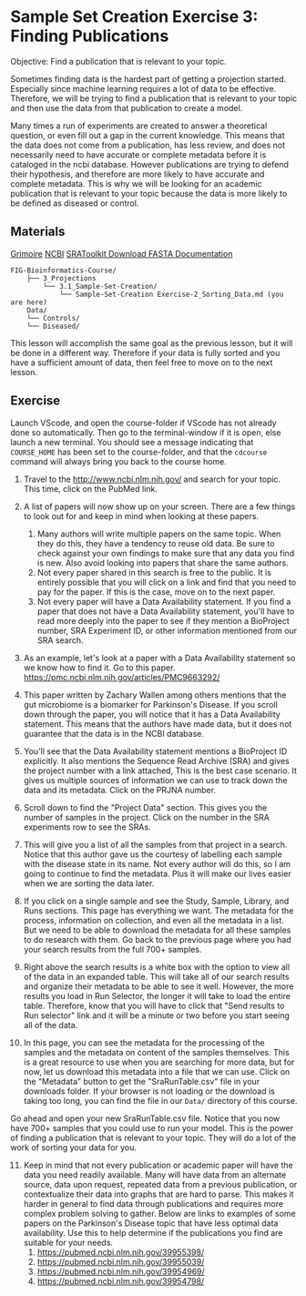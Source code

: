 # Sample Set Creation Exercise 3: Finding Publications

Objective: Find a publication that is relevant to your topic.

Sometimes finding data is the hardest part of getting a projection started. Especially since machine learning requires a lot of data to be effective. Therefore, we will be trying to find a publication that is relevant to your topic and then use the data from that publication to create a model.  

Many times a run of experiments are created to answer a theoretical question, or even fill out a gap in the current knowledge. This means that the data does not come from a publication, has less review, and does not necessarily need to have accurate or complete metadata before it is cataloged in the ncbi database. However publications are trying to defend their hypothesis, and therefore are more likely to have accurate and complete metadata. This is why we will be looking for an academic publication that is relevant to your topic because the data is more likely to be defined as diseased or control.

## Materials
[Grimoire](https://chat.openai.com/g/g-n7Rs0IK86-grimoire)
[NCBI](https://www.ncbi.nlm.nih.gov/)
[SRAToolkit Download FASTA Documentation](https://www.ncbi.nlm.nih.gov/books/NBK242621/)

```
FIG-Bioinformatics-Course/
    ├── 3_Projections
        └── 3.1_Sample-Set-Creation/
            └── Sample-Set-Creation Exercise-2_Sorting_Data.md (you are here)
    Data/
    └── Controls/
    └── Diseased/
```

This lesson will accomplish the same goal as the previous lesson, but it will be done in a different way. Therefore if your data is fully sorted and you have a sufficient amount of data, then feel free to move on to the next lesson.


## Exercise

Launch VScode, and open the course-folder
if VScode has not already done so automatically.
Then go to the terminal-window if it is open,
else launch a new terminal.
You should see a message indicating that `COURSE_HOME`
has been set to the course-folder, and that the
`cdcourse` command will always bring you back
to the course home.

1. Travel to the http://www.ncbi.nlm.nih.gov/ and search for your topic. This time, click on the PubMed link.

2. A list of papers will now show up on your screen. There are a few things to look out for and keep in mind when looking at these papers. 
    1. Many authors will write multiple papers on the same topic. When they do this, they have a tendency to reuse old data. Be sure to check against your own findings to make sure that any data you find is new. Also avoid looking into papers that share the same authors. 
    2. Not every paper shared in this search is free to the public. It is entirely possible that you will click on a link and find that you need to pay for the paper. If this is the case, move on to the next paper. 
    3. Not every paper will have a Data Availability statement. If you find a paper that does not have a Data Availability statement, you'll have to read more deeply into the paper to see if they mention a BioProject number, SRA Experiment ID, or other information mentioned from our SRA search.

3. As an example, let's look at a paper with a Data Availability statement so we know how to find it. Go to this paper. https://pmc.ncbi.nlm.nih.gov/articles/PMC9663292/

4. This paper written by Zachary Wallen among others mentions that the gut microbiome is a biomarker for Parkinson's Disease. If you scroll down through the paper, you will notice that it has a Data Availability statement. This means that the authors have made data, but it does not guarantee that the data is in the NCBI database. 

5. You'll see that the Data Availability statement mentions a BioProject ID explicitly. It also mentions the Sequence Read Archive (SRA) and gives the project number with a link attached, This is the best case scenario. It gives us multiple sources of information we can use to track down the data and its metadata. Click on the PRJNA number.

6. Scroll down to find the "Project Data" section. This gives you the number of samples in the project. Click on the number in the SRA experiments row to see the SRAs. 

7. This will give you a list of all the samples from that project in a search. Notice that this author gave us the courtesy of labelling each sample with the disease state in its name. Not every author will do this, so I am going to continue to find the metadata. Plus it will make our lives easier when we are sorting the data later. 

8. If you click on a single sample and see the Study, Sample, Library, and Runs sections. This page has everything we want. The metadata for the process, information on collection, and even all the metadata in a list. But we need to be able to download the metadata for all these samples to do research with them. Go back to the previous page where you had your search results from the full 700+ samples. 

9. Right above the search results is a white box with the option to view all of the data in an expanded table. This will take all of our search results and organize their metadata to be able to see it well. However, the more results you load in Run Selector, the longer it will take to load the entire table. Therefore, know that you will have to click that "Send results to Run selector" link and it will be a minute or two before you start seeing all of the data.

10. In this page, you can see the metadata for the processing of the samples and the metadata on content of the samples themselves. This is a great resource to use when you are searching for more data, but for now, let us download this metadata into a file that we can use. Click on the "Metadata" button to get the "SraRunTable.csv" file in your downloads folder. If your browser is not loading or the download is taking too long, you can find the file in our `Data/` directory of this course.

 Go ahead and open your new SraRunTable.csv file. Notice that you now have 700+ samples that you could use to run your model. This is the power of finding a publication that is relevant to your topic. They will do a lot of the work of sorting your data for you. 

11. Keep in mind that not every publication or academic paper will have the data you need readily available. Many will have data from an alternate source, data upon request, repeated data from a previous publication, or contextualize their data into graphs that are hard to parse. This makes it harder in general to find data through publications and requires more complex problem solving to gather. Below are links to examples of some papers on the Parkinson's Disease topic that have less optimal data availability. Use this to help determine if the publications you find are suitable for your needs.
    1. https://pubmed.ncbi.nlm.nih.gov/39955398/
    2. https://pubmed.ncbi.nlm.nih.gov/39955039/
    3. https://pubmed.ncbi.nlm.nih.gov/39954969/
    4. https://pubmed.ncbi.nlm.nih.gov/39954798/
